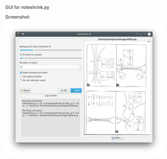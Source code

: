 GUI for noteshrink.py

Screenshot:

![Screenshot](https://github.com/clapautius/noteshrink-qt/blob/master/doc/noteshrink-qt-screenshot_20190829_002433.png)
